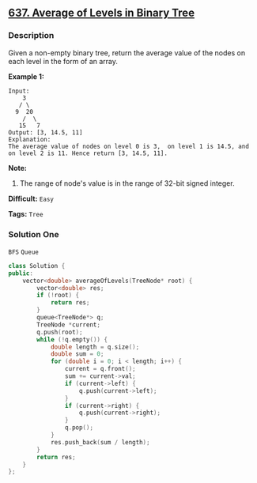 ## [637. Average of Levels in Binary Tree](https://leetcode.com/problems/average-of-levels-in-binary-tree/#/description)

### Description

Given a non-empty binary tree, return the average value of the nodes on each level in the form of an array.

**Example 1:**

```
Input:
    3
   / \
  9  20
    /  \
   15   7
Output: [3, 14.5, 11]
Explanation:
The average value of nodes on level 0 is 3,  on level 1 is 14.5, and on level 2 is 11. Hence return [3, 14.5, 11].

```

**Note:**

1. The range of node's value is in the range of 32-bit signed integer.

**Difficult:** `Easy`

**Tags:** `Tree`

### Solution One

`BFS` `Queue`

```c++
class Solution {
public:
    vector<double> averageOfLevels(TreeNode* root) {
        vector<double> res;
        if (!root) {
            return res;
        }
        queue<TreeNode*> q;
        TreeNode *current;
        q.push(root);
        while (!q.empty()) {
            double length = q.size();
            double sum = 0;
            for (double i = 0; i < length; i++) {
                current = q.front();
                sum += current->val;
                if (current->left) {
                    q.push(current->left);
                }
                if (current->right) {
                    q.push(current->right);
                }
                q.pop();
            }
            res.push_back(sum / length);
        }
        return res;
    }
};
```
